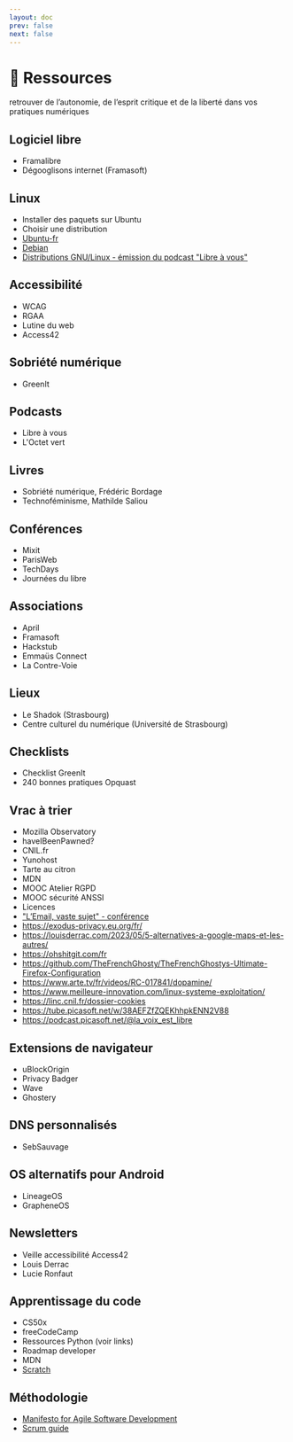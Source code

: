 ```yaml
---
layout: doc
prev: false
next: false
---
```


# 🧰 Ressources

retrouver de l’autonomie, de l’esprit critique et de la liberté dans vos pratiques numériques

## Logiciel libre

- Framalibre
- Dégooglisons internet (Framasoft)

## Linux

- Installer des paquets sur Ubuntu
- Choisir une distribution
- [Ubuntu-fr](https://www.ubuntu-fr.org/)
- [Debian](https://www.debian.org/index.fr.html)
- [Distributions GNU/Linux - émission du podcast "Libre à vous"](https://www.libreavous.org/10-distributions-gnu-linux-festival-des-libertes-numeriques-a-rennes-en-vente)

## Accessibilité

- WCAG
- RGAA
- Lutine du web
- Access42

## Sobriété numérique

- GreenIt

## Podcasts

- Libre à vous
- L'Octet vert

## Livres

- Sobriété numérique, Frédéric Bordage
- Technoféminisme, Mathilde Saliou

## Conférences

- Mixit
- ParisWeb
- TechDays
- Journées du libre

## Associations

- April
- Framasoft
- Hackstub
- Emmaüs Connect
- La Contre-Voie

## Lieux

- Le Shadok (Strasbourg)
- Centre culturel du numérique (Université de Strasbourg)

## Checklists 

- Checklist GreenIt
- 240 bonnes pratiques Opquast

## Vrac à trier

- Mozilla Observatory
- haveIBeenPawned?
- CNIL.fr
- Yunohost
- Tarte au citron
- MDN
- MOOC Atelier RGPD
- MOOC sécurité ANSSI
- Licences
- ["L’Email, vaste sujet" - conférence](https://www.octopuce.fr/conference-lemail-vaste-sujet-par-benjamin-sonntag/)
- https://exodus-privacy.eu.org/fr/
- https://louisderrac.com/2023/05/5-alternatives-a-google-maps-et-les-autres/
- https://ohshitgit.com/fr
- https://github.com/TheFrenchGhosty/TheFrenchGhostys-Ultimate-Firefox-Configuration
- https://www.arte.tv/fr/videos/RC-017841/dopamine/
- https://www.meilleure-innovation.com/linux-systeme-exploitation/
- https://linc.cnil.fr/dossier-cookies
- https://tube.picasoft.net/w/38AEFZfZQEKhhpkENN2V88
- https://podcast.picasoft.net/@la_voix_est_libre

## Extensions de navigateur

- uBlockOrigin
- Privacy Badger
- Wave
- Ghostery

## DNS personnalisés

- SebSauvage

## OS alternatifs pour Android

- LineageOS
- GrapheneOS

## Newsletters

- Veille accessibilité Access42
- Louis Derrac
- Lucie Ronfaut

## Apprentissage du code

- CS50x
- freeCodeCamp
- Ressources Python (voir links)
- Roadmap developer
- MDN
- [Scratch](https://scratch.mit.edu/)

## Méthodologie

- [Manifesto for Agile Software Development](https://agilemanifesto.org/)
- [Scrum guide](https://scrumguides.org/scrum-guide.html)